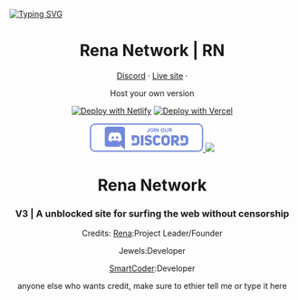 [![Typing SVG](https://readme-typing-svg.herokuapp.com?lines=Heyo!;Im+a+HTML+and+CSS+coder)](https://git.io/typing-svg)

<h1 align="center">
Rena Network | RN
</h1>

<p align="center">
<a target="_blank" href="https://discord.gg/zxeTgRc5rF">Discord</a> · 
<a target="_blank" href="https://rena.gq">Live site</a> · 

</p>

<div align='center'>
 
 
 


Host your own version


[![Deploy with Netlify](https://www.netlify.com/img/deploy/button.svg)](https://app.netlify.com/start/deploy?repository=https://github.com/renagamer101/renagamer101.github.io)
[![Deploy with Vercel](https://vercel.com/button)](https://vercel.com/new/clone?repository-url=https://github.com/renagamer101/renagamer101.github.io)


 <a target="_blank" href="https://discord.gg/zxeTgRc5rF">
<img width="200px" alt="Join our Discord" src="https://raw.githubusercontent.com/3kh0/3kh0.github.io/master/img/Join_Discord-logo.png">
</a>


  
 
 
 
 
 
 
 
 
 
 
 
 <a href="https://github.com/renagamer101/renagamer101.github.io/graphs/contributors">
  <img src="https://contrib.rocks/image?repo=renagamer101/renagamer101.github.io" />
</a>


<div align="center">
<h1>Rena Network</h1>
<h3>V3 | A unblocked site for surfing the web without censorship</h3>
<p>Credits:
<a href="<a href="https://github.com/renagamer101">Rena</a>:Project Leader/Founder
  
  Jewels:Developer
  
  <a href="https://github.com/SmartCoder3000">SmartCoder</a>:Developer
  
  anyone else who wants credit, make sure to ethier tell me or type it here
  
  
  </p>
